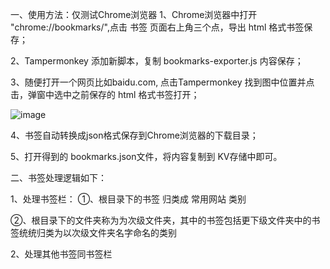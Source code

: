 一、使用方法：仅测试Chrome浏览器
1、Chrome浏览器中打开 "chrome://bookmarks/",点击 书签 页面右上角三个点，导出 html 格式书签保存；

2、Tampermonkey 添加新脚本，复制 bookmarks-exporter.js 内容保存；

3、随便打开一个网页比如baidu.com, 点击Tampermonkey 找到图中位置并点击，弹窗中选中之前保存的 html 格式书签打开；

![image](https://github.com/user-attachments/assets/fe0bcd89-fea8-4c7e-9726-42255dfcdf99)

4、书签自动转换成json格式保存到Chrome浏览器的下载目录；

5、打开得到的 bookmarks.json文件，将内容复制到 KV存储中即可。

二、书签处理逻辑如下：

1、处理书签栏：
①、根目录下的书签 归类成 常用网站 类别

②、根目录下的文件夹称为为次级文件夹，其中的书签包括更下级文件夹中的书签统统归类为以次级文件夹名字命名的类别

2、处理其他书签同书签栏

